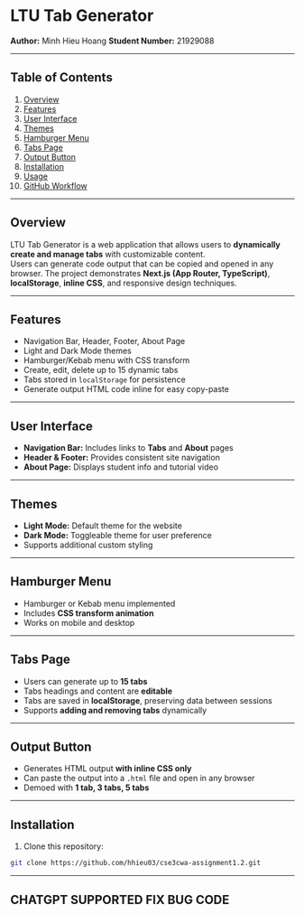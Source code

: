 # LTU Tab Generator

**Author:** Minh Hieu Hoang
**Student Number:** 21929088 

---

## Table of Contents
1. [Overview](#overview)  
2. [Features](#features)  
3. [User Interface](#user-interface)  
4. [Themes](#themes)  
5. [Hamburger Menu](#hamburger-menu)  
6. [Tabs Page](#tabs-page)  
7. [Output Button](#output-button)  
8. [Installation](#installation)  
9. [Usage](#usage)  
10. [GitHub Workflow](#github-workflow)   
---

## Overview
LTU Tab Generator is a web application that allows users to **dynamically create and manage tabs** with customizable content.  
Users can generate code output that can be copied and opened in any browser. The project demonstrates **Next.js (App Router, TypeScript)**, **localStorage**, **inline CSS**, and responsive design techniques.

---

## Features
- Navigation Bar, Header, Footer, About Page  
- Light and Dark Mode themes  
- Hamburger/Kebab menu with CSS transform  
- Create, edit, delete up to 15 dynamic tabs  
- Tabs stored in `localStorage` for persistence  
- Generate output HTML code inline for easy copy-paste  

---

## User Interface
- **Navigation Bar:** Includes links to **Tabs** and **About** pages  
- **Header & Footer:** Provides consistent site navigation  
- **About Page:** Displays student info and tutorial video  

---

## Themes
- **Light Mode:** Default theme for the website  
- **Dark Mode:** Toggleable theme for user preference  
- Supports additional custom styling  

---

## Hamburger Menu
- Hamburger or Kebab menu implemented  
- Includes **CSS transform animation**  
- Works on mobile and desktop  

---

## Tabs Page
- Users can generate up to **15 tabs**  
- Tabs headings and content are **editable**  
- Tabs are saved in **localStorage**, preserving data between sessions  
- Supports **adding and removing tabs** dynamically  

---

## Output Button
- Generates HTML output **with inline CSS only**  
- Can paste the output into a `.html` file and open in any browser  
- Demoed with **1 tab, 3 tabs, 5 tabs**  

---

## Installation
1. Clone this repository:
```bash
git clone https://github.com/hhieu03/cse3cwa-assignment1.2.git
```
---

## CHATGPT SUPPORTED FIX BUG CODE